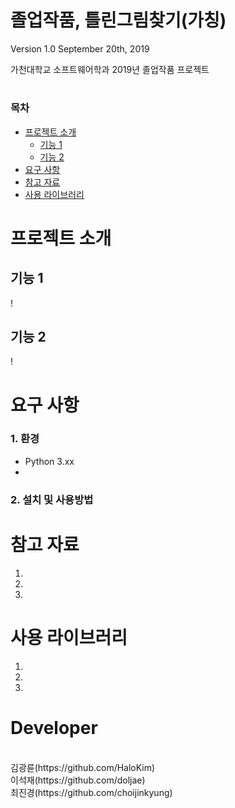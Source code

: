 
<a name="korean"></a>
졸업작품, 틀린그림찾기(가칭)
=======
Version 1.0 September 20th, 2019


가천대학교 소프트웨어학과 2019년 졸업작품 프로젝트<br>


#
### 목차
    
  - [프로젝트 소개](#프로젝트-소개)  
    - [기능 1](#기능-1)
    - [기능 2](#기능-2)
  - [요구 사항](#요구-사항) 
  - [참고 자료](#참고-자료)
  - [사용 라이브러리](#사용-라이브러리)
 
프로젝트 소개
=====
## 기능 1

 !


## 기능 2

 !

  
요구 사항
=====
### 1. 환경 ###
- Python 3.xx
- 

### 2. 설치 및 사용방법 ### 


참고 자료
=====

1.
2.
3.


사용 라이브러리
=====

1.
2.
3.


Developer
=====
<br>
  김광륜(https://github.com/HaloKim)<br>
  이석재(https://github.com/doljae)<br>
  최진경(https://github.com/choijinkyung)<br>

